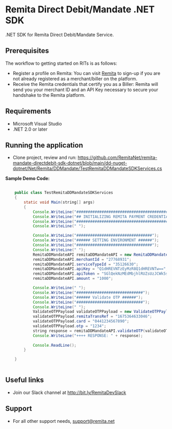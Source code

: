 # Remita Direct Debit/Mandate .NET SDK
.NET SDK for Remita Direct Debit/Mandate Service.

## Prerequisites
The workflow to getting started on RITs is as follows:

*  Register a profile on Remita: You can visit [Remita](https://login.remita.net) to sign-up if you are not already registered as a merchant/biller on the platform.
*  Receive the Remita credentials that certify you as a Biller: Remita will send you your merchant ID and an API Key necessary to secure your handshake to the Remita platform.
## Requirements
*  Microsoft Visual Studio 
* .NET 2.0 or later

## Running the application
*  Clone project, review and run:
   https://github.com/RemitaNet/remita-mandate-directdebit-sdk-dotnet/blob/main/dd-nuget-dotnet/Net/Remita/DDMandate/TestRemitaDDMandateSDKServices.cs

**Sample Demo Code:**
```java
	
	public class TestRemitaDDMandateSDKServices
	{
        static void Main(string[] args)
        {
            Console.WriteLine("#########################################################");
            Console.WriteLine("## INITIALIZING REMITA PAYMENT CREDENTIALS AND GATEWAY ##");
            Console.WriteLine("#########################################################");
            Console.WriteLine(" ");

            Console.WriteLine("#################################");
            Console.WriteLine("###### SETTING ENVIRONMENT ######");
            Console.WriteLine("#################################");
            Console.WriteLine(" ");
            RemitaDDMandateAPI remitaDDMandateAPI = new RemitaDDMandateAPI(EnvironmentConfig.TEST);
            remitaDDMandateAPI.merchantId = "27768931";
            remitaDDMandateAPI.serviceTypeId = "35126630";
            remitaDDMandateAPI.apiKey = "Q1dHREVNTzEyMzR8Q1dHREVNTw==";
            remitaDDMandateAPI.apiToken = "SGlQekNzMEdMbjhlRUZsUzJCWk5saDB6SU14Zk15djR4WmkxaUpDTll6bGIxRCs4UkVvaGhnPT0=";
            remitaDDMandateAPI.amount = "1000";

            Console.WriteLine(" ");
            Console.WriteLine("#############################");
            Console.WriteLine("###### Validate OTP ######");
            Console.WriteLine("#############################");
            Console.WriteLine(" ");
            ValidateOTPPayload validateOTPPayload = new ValidateOTPPayload();
            validateOTPPayload.remitaTransRef = "1675364633046";
            validateOTPPayload.card = "0441234567890";
            validateOTPPayload.otp = "1234";
            string response = remitaDDMandateAPI.validateOTP(validateOTPPayload);
            Console.WriteLine("++++ RESPONSE: " + response);
           
            Console.ReadLine();
        }

    }
	
```

## Useful links
* Join our Slack channel at http://bit.ly/RemitaDevSlack
    
## Support
- For all other support needs, support@remita.net
